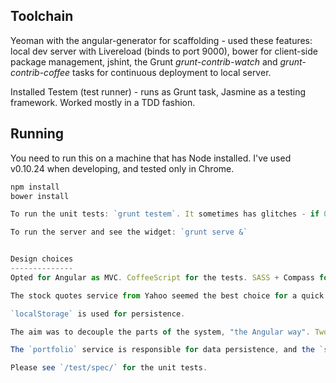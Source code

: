 Toolchain
---------
Yeoman with the angular-generator for scaffolding - used these features: local dev server with Livereload (binds to port 9000), bower for client-side package management, jshint, the Grunt *grunt-contrib-watch* and *grunt-contrib-coffee* tasks for continuous deployment to local server.

Installed Testem (test runner) - runs as Grunt task, Jasmine as a testing framework. Worked mostly in a TDD fashion.

Running
-------
You need to run this on a machine that has Node installed. I've used v0.10.24 when developing, and tested only in Chrome.

```javascript
npm install
bower install

To run the unit tests: `grunt testem`. It sometimes has glitches - if 0 tests are loaded press return and you should see 12 tests loaded.

To run the server and see the widget: `grunt serve &`


Design choices
--------------
Opted for Angular as MVC. CoffeeScript for the tests. SASS + Compass for CSS (see app/styles/main.scss).

The stock quotes service from Yahoo seemed the best choice for a quick start. However it is unreliable at times and may return an empty price. The suggested MarkitOnDemand service did not have the CORS headers set.

`localStorage` is used for persistence.

The aim was to decouple the parts of the system, "the Angular way". Two directives were created: `stocksWidget` and `stocksTable` (because it's layout that repeats in both panels - search and portfolio. The `stocksTable` has an isolated scope, and gets the aspect and behavior of the action icon as parameters.

The `portfolio` service is responsible for data persistence, and the `stocks` service will query the Yahoo service (forming a YQL query URL). The format for the query URL is separated into an angular constant.

Please see `/test/spec/` for the unit tests.
